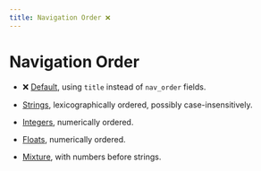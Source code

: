 ```yaml
---
title: Navigation Order ❌
---
```


# Navigation Order

- ❌ [Default](../default/index), using `title` instead of `nav_order` fields.

- [Strings](../strings/index), lexicographically ordered, possibly case-insensitively.

- [Integers](../integers/index), numerically ordered.

- [Floats](../floats/index), numerically ordered.

- [Mixture](../mixture/index), with numbers before strings.
